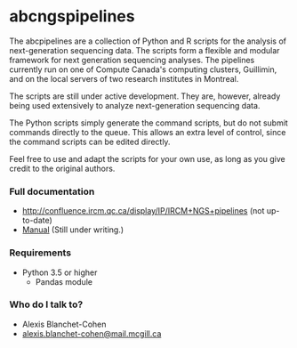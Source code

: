 # abcngspipelines

The abcpipelines are a collection of Python and R scripts for the analysis of next-generation sequencing data.
The scripts form a flexible and modular framework for next generation sequencing analyses.
The pipelines currently run on one of Compute Canada's computing clusters, Guillimin, and on the local servers of two research institutes in Montreal.

The scripts are still under active development.
They are, however, already being used extensively to analyze next-generation sequencing data.

The Python scripts simply generate the command scripts, but do not submit commands directly to the queue.
This allows an extra level of control, since the command scripts can be edited directly.

Feel free to use and adapt the scripts for your own use, as long as you give credit to the original authors.

### Full documentation ###
* http://confluence.ircm.qc.ca/display/IP/IRCM+NGS+pipelines (not up-to-date)
* [Manual](manual/manual.pdf) (Still under writing.)

### Requirements
* Python 3.5 or higher
    * Pandas module

### Who do I talk to? ###

* Alexis Blanchet-Cohen
* alexis.blanchet-cohen@mail.mcgill.ca
